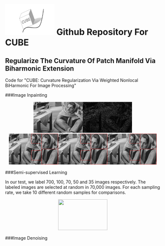 # <img src="CUBELOGO.png" width = "160" height = "100"  /> Github Repository For CUBE
## Regularize The Curvature Of Patch Manifold Via Biharmonic Extension


Code for "CUBE: Curvature Regularization Via Weighted Nonlocal BiHarmonic For Image Processing"


###Image Inpainting

<center>
<img src="Fig/bar.png" width = "160" height = "100"  /><img src="Fig/bari.png" width = "160" height = "100"  />
</center>



<center>
<img src="Fig/bar1.png" width = "160" height = "100"  /><img src="Fig/barCUBE.png" width = "160" height = "100"  /><img src="Fig/barWNLL.png" width = "160" height = "100"  />
</center>

###Semi-supervised Learning

In our test, we label 700, 100, 70, 50 and 35 images respectively. The labeled images are selected at random in 70,000 images. For each sampling rate, we take 10 different random samples for comparisons.
<center>
<img src="average.png" width = "160" height = "100"  />
</center>

###Image Denoising

